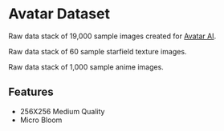 
# Avatar Dataset

Raw data stack of 19,000 sample images created for [Avatar AI](https://t.me/AvatarAIBot).

Raw data stack of 60 sample starfield texture images.

Raw data stack of 1,000 sample anime images.

## Features

- 256X256 Medium Quality
- Micro Bloom